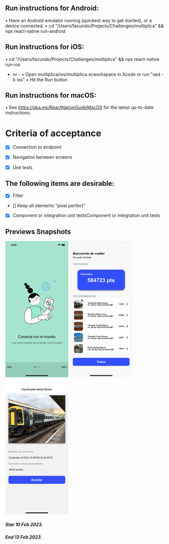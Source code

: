 ## Run instructions for Android:

• Have an Android emulator running (quickest way to get started), or a device connected.
• cd "/Users/facundo/Projects/Challenges/multiplica" && npx react-native run-android

## Run instructions for iOS:

• cd "/Users/facundo/Projects/Challenges/multiplica" && npx react-native run-ios

- or -
  • Open multiplica/ios/multiplica.xcworkspace in Xcode or run "xed -b ios"
  • Hit the Run button

## Run instructions for macOS:

• See https://aka.ms/ReactNativeGuideMacOS for the latest up-to-date instructions.

# Criteria of acceptance
- [x] Connection to endpoint
- [x] Navigation between screens
- [x] Unit tests


## The following items are desirable:
- [x] Filter
- [] Keep all elements "pixel perfect"
- [x] Component or integration unit testsComponent or integration unit tests

## Previews Snapshots

<div style="flex-direction: row">
  <img src="./assets/img/Onboarding.png" width="200">
  <img src="./assets/img/Products.png" width="200">
  <img src="./assets/img/ProductDetail.png" width="200">
</div>

<h5>Star 10 Feb 2023.</h5>
<h5>End  13 Feb 2023.</h5>

